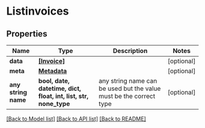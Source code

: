 # Listinvoices


## Properties
Name | Type | Description | Notes
------------ | ------------- | ------------- | -------------
**data** | [**[Invoice]**](Invoice.md) |  | [optional] 
**meta** | [**Metadata**](Metadata.md) |  | [optional] 
**any string name** | **bool, date, datetime, dict, float, int, list, str, none_type** | any string name can be used but the value must be the correct type | [optional]

[[Back to Model list]](../README.md#documentation-for-models) [[Back to API list]](../README.md#documentation-for-api-endpoints) [[Back to README]](../README.md)


